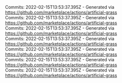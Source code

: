 Commits: 2022-02-15T13:53:37.395Z - Generated via https://github.com/marketplace/actions/artificial-grass
<br>
Commits: 2022-02-15T13:53:37.395Z - Generated via https://github.com/marketplace/actions/artificial-grass
<br>
Commits: 2022-02-15T13:53:37.395Z - Generated via https://github.com/marketplace/actions/artificial-grass
<br>
Commits: 2022-02-15T13:53:37.395Z - Generated via https://github.com/marketplace/actions/artificial-grass
<br>
Commits: 2022-02-15T13:53:37.395Z - Generated via https://github.com/marketplace/actions/artificial-grass
<br>
Commits: 2022-02-15T13:53:37.395Z - Generated via https://github.com/marketplace/actions/artificial-grass
<br>
Commits: 2022-02-15T13:53:37.395Z - Generated via https://github.com/marketplace/actions/artificial-grass
<br>
